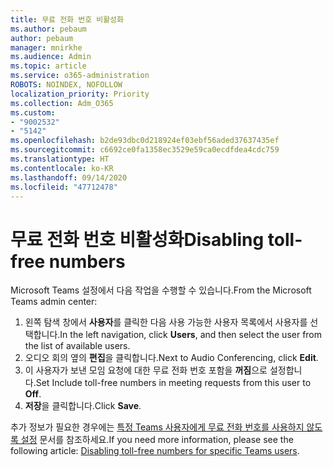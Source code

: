 ```yaml
---
title: 무료 전화 번호 비활성화
ms.author: pebaum
author: pebaum
manager: mnirkhe
ms.audience: Admin
ms.topic: article
ms.service: o365-administration
ROBOTS: NOINDEX, NOFOLLOW
localization_priority: Priority
ms.collection: Adm_O365
ms.custom:
- "9002532"
- "5142"
ms.openlocfilehash: b2de93dbc0d218924ef03ebf56aded37637435ef
ms.sourcegitcommit: c6692ce0fa1358ec3529e59ca0ecdfdea4cdc759
ms.translationtype: HT
ms.contentlocale: ko-KR
ms.lasthandoff: 09/14/2020
ms.locfileid: "47712478"
---
```

# <a name="disabling-toll-free-numbers"></a><span data-ttu-id="8710c-102">무료 전화 번호 비활성화</span><span class="sxs-lookup"><span data-stu-id="8710c-102">Disabling toll-free numbers</span></span>

<span data-ttu-id="8710c-103">Microsoft Teams 설정에서 다음 작업을 수행할 수 있습니다.</span><span class="sxs-lookup"><span data-stu-id="8710c-103">From the Microsoft Teams admin center:</span></span>

1. <span data-ttu-id="8710c-104">왼쪽 탐색 창에서 **사용자**를 클릭한 다음 사용 가능한 사용자 목록에서 사용자를 선택합니다.</span><span class="sxs-lookup"><span data-stu-id="8710c-104">In the left navigation, click **Users**, and then select the user from the list of available users.</span></span>
2. <span data-ttu-id="8710c-105">오디오 회의 옆의 **편집**을 클릭합니다.</span><span class="sxs-lookup"><span data-stu-id="8710c-105">Next to Audio Conferencing, click **Edit**.</span></span>
3. <span data-ttu-id="8710c-106">이 사용자가 보낸 모임 요청에 대한 무료 전화 번호 포함을 **꺼짐**으로 설정합니다.</span><span class="sxs-lookup"><span data-stu-id="8710c-106">Set Include toll-free numbers in meeting requests from this user to **Off**.</span></span>
4. <span data-ttu-id="8710c-107">**저장**을 클릭합니다.</span><span class="sxs-lookup"><span data-stu-id="8710c-107">Click **Save**.</span></span>

<span data-ttu-id="8710c-108">추가 정보가 필요한 경우에는 [특정 Teams 사용자에게 무료 전화 번호를 사용하지 않도록 설정](https://docs.microsoft.com/microsoftteams/disabling-toll-free-numbers-for-specific-teams-users) 문서를 참조하세요.</span><span class="sxs-lookup"><span data-stu-id="8710c-108">If you need more information, please see the following article: [Disabling toll-free numbers for specific Teams users](https://docs.microsoft.com/microsoftteams/disabling-toll-free-numbers-for-specific-teams-users).</span></span>
